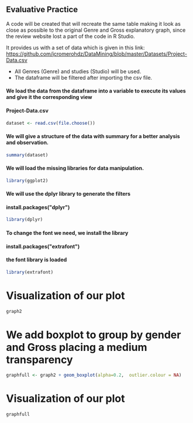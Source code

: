 ## Evaluative Practice

A code will be created that will recreate the same table making it look as close as possible to the original Genre and Gross explanatory graph, since the review website lost a part of the code in R Studio.

It provides us with a set of data which is given in this link:
https://github.com/jcromerohdz/DataMining/blob/master/Datasets/Project-Data.csv

- All Genres (Genre) and studies (Studio) will be used.
- The dataframe will be filtered after importing the csv file.

#### We load the data from the dataframe into a variable to execute its values and give it the corresponding view
#### Project-Data.csv
```R
dataset <- read.csv(file.choose())
```

#### We will give a structure of the data with summary for a better analysis and observation.
```R
summary(dataset)
```

#### We will load the missing libraries for data manipulation.
```R
library(ggplot2)
```

#### We will use the dplyr library to generate the filters
#### install.packages("dplyr")
```R
library(dplyr)
```

#### To change the font we need, we install the library
#### install.packages("extrafont")

#### the font library is loaded
```R
library(extrafont)
```

# Visualization of our plot
```R
graph2
```

# We add boxplot to group by gender and Gross placing a medium transparency
```R
graphfull <- graph2 + geom_boxplot(alpha=0.2,  outlier.colour = NA)
```

# Visualization of our plot
```R
graphfull
```



